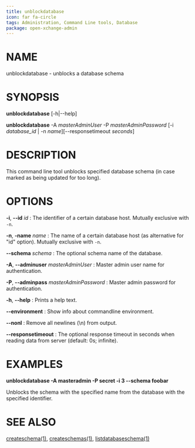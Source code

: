 ```yaml
---
title: unblockdatabase
icon: far fa-circle
tags: Administration, Command Line tools, Database
package: open-xchange-admin
---
```


# NAME

unblockdatabase - unblocks a database schema

# SYNOPSIS

**unblockdatabase** [-h|--help]

**unblockdatabase** -A *masterAdminUser* -P *masterAdminPassword* [-i *database_id* | -n *name*][--responsetimeout *seconds*]

# DESCRIPTION

This command line tool unblocks specified database schema (in case marked as being updated for too long).

# OPTIONS

**-i**, **--id** *id*
: The identifier of a certain database host. Mutually exclusive with `-n`.

**-n**, **-name** *name*
: The name of a certain database host (as alternative for "id" option). Mutually exclusive with `-n`.

**--schema** *schema*
: The optional schema name of the database.

**-A**, **--adminuser** *masterAdminUser*
: Master admin user name for authentication.

**-P**, **--adminpass** *masterAdminPassword*
: Master admin password for authentication.

**-h**, **--help**
: Prints a help text.

**--environment**
: Show info about commandline environment.

**--nonl**
: Remove all newlines (\\n) from output.

**--responsetimeout**
: The optional response timeout in seconds when reading data from server (default: 0s; infinite).

# EXAMPLES

**unblockdatabase -A masteradmin -P secret -i 3 --schema foobar**

Unblocks the schema with the specified name from the database with the specified identifier.

# SEE ALSO

[createschema(1)](createschema), [createschemas(1)](createschema), [listdatabaseschema(1)](listdatabaseschema)
